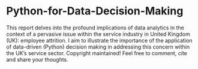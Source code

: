 # Python-for-Data-Decision-Making
This report delves into the profound implications of data analytics in the context of a pervasive issue within the service industry in United Kingdom (UK): employee attrition. I aim to illustrate the importance of the application of data-driven (Python) decision making in addressing this concern within the UK’s service sector.
Copyright maintained! Feel free to comment, cite and share your thoughts. 
